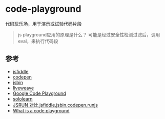 # code-playground
代码玩乐场，用于演示或试验代码片段

>js playground应用的原理是什么？ 可能是经过安全性检测过滤后，调用eval，来执行代码段

## 参考
- [jsfiddle](https://jsfiddle.net/)
- [codepen](https://codepen.io/pen/)
- [jsbin](http://jsbin.com/?html,js,output)
- [liveweave](https://liveweave.com/)
- [Google Code Playground](https://developers.google.com/apis-explorer/?csw=1#p/)
- [sololearn](https://code.sololearn.com/#html)
- [JSRUN 对比 jsfiddle,jsbin,codepen,runjs](http://jsrun.net/note/nkKKp)
- [What is a code playground](https://www.cnblogs.com/guohu/p/9012513.html)
